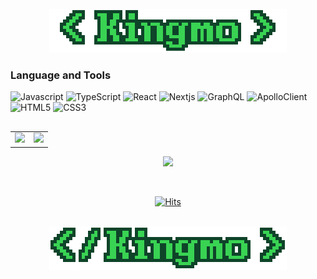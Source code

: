 <div>

<div align="center">
<br/>
<img alt="KingmoTag" src="https://github.com/KKingmo/KKingmo/blob/main/public/images/kingmo_tag_bling.gif"/>
</div>

### Language and Tools
<p>
<img alt="Javascript" src="https://img.shields.io/badge/JavaScript-F7DF1E?style=flat-square&logo=JavaScript&logoColor=000080"/>
<img alt="TypeScript" src="https://img.shields.io/badge/TypeScript-3178C6?style=flat-square&logo=TypeScript&logoColor=white"/>
<img alt="React" src="https://img.shields.io/badge/React-61DAFB?style=flat-square&logo=React&logoColor=white"/>
<img alt="Nextjs" src="https://img.shields.io/badge/Next.js-000000?style=flat-square&logo=Next.js&logoColor=white"/>
<img alt="GraphQL" src="https://img.shields.io/badge/GraphQL-E10098?style=flat-square&logo=GraphQL&logoColor=white"/>
<img alt="ApolloClient" src="https://img.shields.io/badge/ApolloClient-311C87?style=flat-square&logo=apollographql&logoColor=white"/>
<img alt="HTML5" src="https://img.shields.io/badge/HTML5-E34F26?style=flat-square&logo=html5&logoColor=white"/>
<img alt="CSS3" src="https://img.shields.io/badge/CSS3-1572B6?style=flat-square&logo=css3&logoColor=white"/>
</p>

##

<table align="center">
<tr>
<td valign="top">
<img src ="https://github-readme-stats.vercel.app/api?username=KKingmo&show_icons=true&count_private=true&theme=merko&hide_border=true&bg_color=00000000&title_color=39d353&icon_color=006d32&locale=kr">
</td>
<td valign="top">
<img src ="https://github-readme-stats.vercel.app/api/top-langs/?username=KKingmo&layout=compact&hide_border=true&theme=merko&bg_color=00000000&title_color=39d353&langs_count=8">
</td>
</tr>
</table>

<p align="center">
<a href="https://opgc.me/#/users/kkingmo" target="_blank"><img src="https://api.opgc.me/githubs/users/kkingmo/tag/?theme=basic" /></a>
</p>

<br/>

<div align="center">

[![Hits](https://hits.seeyoufarm.com/api/count/incr/badge.svg?url=https%3A%2F%2Fgithub.com%2FKKingmo%2Fhit-counter&count_bg=%23555555&title_bg=%23555555&icon=github.svg&icon_color=%23FFFFFF&title=Views&edge_flat=false)](https://hits.seeyoufarm.com)

</div>

<div align="center">
<br/>
<img alt="KingmoTagClose" src="https://github.com/KKingmo/KKingmo/blob/main/public/images/kingmo_tag_close_bling.gif"/>
<br/>
</div>

</div>
